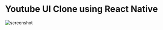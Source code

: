 <h1>Youtube UI Clone using React Native</h1>

<img src="https://github.com/ashishsurya126/yt-clone/blob/master/assets/ui-screenshot.jpeg?raw=true" alt="screenshot"/>
